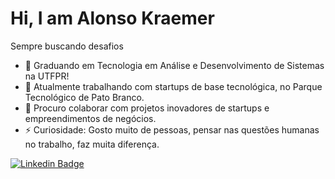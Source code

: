 <h1 align = "justify">Hi, I am Alonso Kraemer</h1>
<p align = "justify">Sempre buscando desafios</p>



- 🌱 Graduando em Tecnologia em Análise e Desenvolvimento de Sistemas na UTFPR!
- 🔭 Atualmente trabalhando com startups de base tecnológica, no Parque Tecnológico de Pato Branco. 
- 👯 Procuro colaborar com projetos inovadores de startups e empreendimentos de negócios.
- ⚡ Curiosidade: Gosto muito de pessoas, pensar nas questões humanas no trabalho, faz muita diferença.

[![Linkedin Badge](https://img.shields.io/badge/-Alonso%20Kraemer-blue?style=flat-square&logo=Linkedin&logoColor=white&link=https://www.linkedin.com/in/alonso-kraemer-4873661a8/)]([https://www.linkedin.com/in/alonso-kraemer-4873661a8/])
<!--
**Alonso369/Alonso369** is a ✨ _special_ ✨ repository because its `README.md` (this file) appears on your GitHub profile.

Here are some ideas to get you started:

- 🔭 I’m currently working on ...
- 🌱 I’m currently learning ...
- 👯 I’m looking to collaborate on ...
- 🤔 I’m looking for help with ...
- 💬 Ask me about ...
- 📫 How to reach me: ...
- 😄 Pronouns: ...
- ⚡ Fun fact: ...
-->
